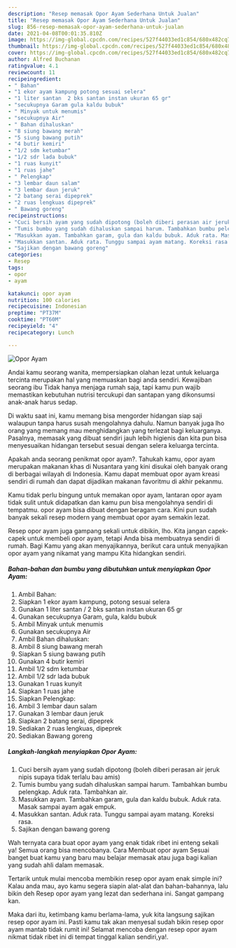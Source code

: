 ```yaml
---
description: "Resep memasak Opor Ayam Sederhana Untuk Jualan"
title: "Resep memasak Opor Ayam Sederhana Untuk Jualan"
slug: 856-resep-memasak-opor-ayam-sederhana-untuk-jualan
date: 2021-04-08T00:01:35.810Z
image: https://img-global.cpcdn.com/recipes/527f44033ed1c854/680x482cq70/opor-ayam-foto-resep-utama.jpg
thumbnail: https://img-global.cpcdn.com/recipes/527f44033ed1c854/680x482cq70/opor-ayam-foto-resep-utama.jpg
cover: https://img-global.cpcdn.com/recipes/527f44033ed1c854/680x482cq70/opor-ayam-foto-resep-utama.jpg
author: Alfred Buchanan
ratingvalue: 4.1
reviewcount: 11
recipeingredient:
- " Bahan"
- "1 ekor ayam kampung potong sesuai selera"
- "1 liter santan  2 bks santan instan ukuran 65 gr"
- "secukupnya Garam gula kaldu bubuk"
- " Minyak untuk menumis"
- "secukupnya Air"
- " Bahan dihaluskan"
- "8 siung bawang merah"
- "5 siung bawang putih"
- "4 butir kemiri"
- "1/2 sdm ketumbar"
- "1/2 sdr lada bubuk"
- "1 ruas kunyit"
- "1 ruas jahe"
- " Pelengkap"
- "3 lembar daun salam"
- "3 lembar daun jeruk"
- "2 batang serai dipeprek"
- "2 ruas lengkuas dipeprek"
- " Bawang goreng"
recipeinstructions:
- "Cuci bersih ayam yang sudah dipotong (boleh diberi perasan air jeruk nipis supaya tidak terlalu bau amis)"
- "Tumis bumbu yang sudah dihaluskan sampai harum. Tambahkan bumbu pelengkap. Aduk rata. Tambahkan air."
- "Masukkan ayam. Tambahkan garam, gula dan kaldu bubuk. Aduk rata. Masak sampai ayam agak empuk."
- "Masukkan santan. Aduk rata. Tunggu sampai ayam matang. Koreksi rasa."
- "Sajikan dengan bawang goreng"
categories:
- Resep
tags:
- opor
- ayam

katakunci: opor ayam 
nutrition: 100 calories
recipecuisine: Indonesian
preptime: "PT37M"
cooktime: "PT60M"
recipeyield: "4"
recipecategory: Lunch

---
```



![Opor Ayam](https://img-global.cpcdn.com/recipes/527f44033ed1c854/680x482cq70/opor-ayam-foto-resep-utama.jpg)

Andai kamu seorang wanita, mempersiapkan olahan lezat untuk keluarga tercinta merupakan hal yang memuaskan bagi anda sendiri. Kewajiban seorang ibu Tidak hanya menjaga rumah saja, tapi kamu pun wajib memastikan kebutuhan nutrisi tercukupi dan santapan yang dikonsumsi anak-anak harus sedap.

Di waktu  saat ini, kamu memang bisa mengorder hidangan siap saji walaupun tanpa harus susah mengolahnya dahulu. Namun banyak juga lho orang yang memang mau menghidangkan yang terlezat bagi keluarganya. Pasalnya, memasak yang dibuat sendiri jauh lebih higienis dan kita pun bisa menyesuaikan hidangan tersebut sesuai dengan selera keluarga tercinta. 



Apakah anda seorang penikmat opor ayam?. Tahukah kamu, opor ayam merupakan makanan khas di Nusantara yang kini disukai oleh banyak orang di berbagai wilayah di Indonesia. Kamu dapat membuat opor ayam kreasi sendiri di rumah dan dapat dijadikan makanan favoritmu di akhir pekanmu.

Kamu tidak perlu bingung untuk memakan opor ayam, lantaran opor ayam tidak sulit untuk didapatkan dan kamu pun bisa mengolahnya sendiri di tempatmu. opor ayam bisa dibuat dengan beragam cara. Kini pun sudah banyak sekali resep modern yang membuat opor ayam semakin lezat.

Resep opor ayam juga gampang sekali untuk dibikin, lho. Kita jangan capek-capek untuk membeli opor ayam, tetapi Anda bisa membuatnya sendiri di rumah. Bagi Kamu yang akan menyajikannya, berikut cara untuk menyajikan opor ayam yang nikamat yang mampu Kita hidangkan sendiri.

<!--inarticleads1-->

##### Bahan-bahan dan bumbu yang dibutuhkan untuk menyiapkan Opor Ayam:

1. Ambil  Bahan:
1. Siapkan 1 ekor ayam kampung, potong sesuai selera
1. Gunakan 1 liter santan / 2 bks santan instan ukuran 65 gr
1. Gunakan secukupnya Garam, gula, kaldu bubuk
1. Ambil  Minyak untuk menumis
1. Gunakan secukupnya Air
1. Ambil  Bahan dihaluskan:
1. Ambil 8 siung bawang merah
1. Siapkan 5 siung bawang putih
1. Gunakan 4 butir kemiri
1. Ambil 1/2 sdm ketumbar
1. Ambil 1/2 sdr lada bubuk
1. Gunakan 1 ruas kunyit
1. Siapkan 1 ruas jahe
1. Siapkan  Pelengkap:
1. Ambil 3 lembar daun salam
1. Gunakan 3 lembar daun jeruk
1. Siapkan 2 batang serai, dipeprek
1. Sediakan 2 ruas lengkuas, dipeprek
1. Sediakan  Bawang goreng




<!--inarticleads2-->

##### Langkah-langkah menyiapkan Opor Ayam:

1. Cuci bersih ayam yang sudah dipotong (boleh diberi perasan air jeruk nipis supaya tidak terlalu bau amis)
1. Tumis bumbu yang sudah dihaluskan sampai harum. Tambahkan bumbu pelengkap. Aduk rata. Tambahkan air.
1. Masukkan ayam. Tambahkan garam, gula dan kaldu bubuk. Aduk rata. Masak sampai ayam agak empuk.
1. Masukkan santan. Aduk rata. Tunggu sampai ayam matang. Koreksi rasa.
1. Sajikan dengan bawang goreng




Wah ternyata cara buat opor ayam yang enak tidak ribet ini enteng sekali ya! Semua orang bisa mencobanya. Cara Membuat opor ayam Sesuai banget buat kamu yang baru mau belajar memasak atau juga bagi kalian yang sudah ahli dalam memasak.

Tertarik untuk mulai mencoba membikin resep opor ayam enak simple ini? Kalau anda mau, ayo kamu segera siapin alat-alat dan bahan-bahannya, lalu bikin deh Resep opor ayam yang lezat dan sederhana ini. Sangat gampang kan. 

Maka dari itu, ketimbang kamu berlama-lama, yuk kita langsung sajikan resep opor ayam ini. Pasti kamu tak akan menyesal sudah bikin resep opor ayam mantab tidak rumit ini! Selamat mencoba dengan resep opor ayam nikmat tidak ribet ini di tempat tinggal kalian sendiri,ya!.

